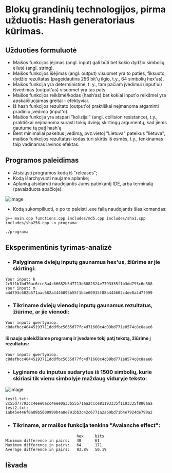 # Blokų grandinių technologijos, pirma užduotis: Hash generatoriaus kūrimas.
## Užduoties formuluotė
* Maišos funkcijos įėjimas (angl. input) gali būti bet kokio dydžio simbolių eilutė (angl. string).
* Maišos funkcijos išėjimas (angl. output) visuomet yra to paties, fiksuoto, dydžio rezultatas (pageidautina 256 bit'ų ilgio, t.y., 64 simbolių hex'as).
* Maišos funkcija yra deterministinė, t. y., tam pačiam įvedimui (input'ui) išvedimas (output'as) visuomet yra tas pats.
* Maišos funkcijos reikšmė/kodas (hash‘as) bet kokiai input'o reikšmei yra apskaičiuojamas greitai - efektyviai.
* Iš hash funkcijos rezultato (output'o) praktiškai neįmanoma atgaminti pradinio įvedimo (input'o).
* Maišos funkcija yra atspari "kolizijai" (angl. collision resistance), t.y., praktiškai neįmanoma surasti tokių dviejų skirtingų argumentų, kad jiems gautume tą patį hash'ą
* Bent minimaliai pakeitus įvedimą, pvz.vietoj "Lietuva" pateikus "lietuva", maišos funkcijos rezultatas-kodas turi skirtis iš esmės, t.y., tenkinamas taip vadinamas lavinos efektas. 

## Programos paleidimas
* Atsisiųsti programos kodą iš "releases";
* Kodą išarchyvuoti naujame aplanke;
* Aplanką atsidaryti naudojantis Jums patinkantį IDE, arba terminalą (pavaizduota apačioje).


![image](https://user-images.githubusercontent.com/78842398/152876688-05ffba81-0197-4ba2-a969-c37f1c8d8d0a.png)

* Kodą sukompiliuoti, o po to paleisti .exe failą naudojantis šias komandas:

```
g++ main.cpp functions.cpp includes/md5.cpp includes/sha1.cpp includes/sha256.cpp -o programa
```
```
./programa
```

## Eksperimentinis tyrimas-analizė
* ### Palyginame dviejų inputų gaunamus hex'us, žiūrime ar jie skirtingi:
```
Your input: h
2c5f1b1bd70ac6cce8a4c66682b5d7713d6082824e7793335f1b3dd793c6e888
Your input: m
a4d793c682b571aac682a4446093b55f1b4e60935f88a444602c4ee8a4d7f999
```
* ### Tikriname dviejų vienodų inputų gaunamus rezultatus, žiūrime, ar jie vienodi:
```
Your input: qwertyuiop. c8dafbcc40445193711dddfbc5635d77fc4d71660c4c09bd771e8574c8c8aae6
```
 #### Iš naujo paleidžiame programą ir įvedame tokį patį tekstą, žiūrime į rezultatus:
```
Your input: qwertyuiop. c8dafbcc40445193711dddfbc5635d77fc4d71660c4c09bd771e8574c8c8aae6
```
* ### Lyginame du inputus sudarytus iš 1500 simbolių, kurie skiriasi tik vienu simbolyje maždaug viduryje teksto:
![image](https://user-images.githubusercontent.com/78842398/152882767-a62ece4a-d20c-4af2-8884-f4b4fa184243.png)
```
test1.txt: 2c55d77793cc4eee0acc4eee0a33b55571aa2ccce81193335f1193335f880aaa
test2.txt: 1ab45e446f0a09b5600999b4a8e791bb3c42c6771a2ab9bd71b4e7924de799a2
```

* ### Tikriname, ar maišos funkcija tenkina "Avalanche effect":

```
                               hex     bits
Minimum difference in pairs:   48      61
Maximum difference in pairs:   64      171
Average difference in pairs:   93.8%   50.1%
```

## Išvada










